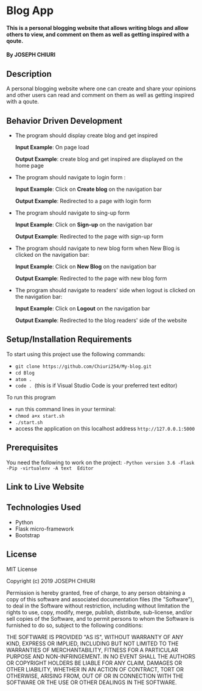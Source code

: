 # Blog App
#### This is a personal blogging website that allows  writing blogs and allow others to view, and comment on them as well as getting inspired with a qoute.
#### By **JOSEPH CHIURI**
## Description
A personal blogging website where one can create and share your opinions and other users can read and comment on them as well as getting inspired with a qoute.
## Behavior Driven Development
* The program should display create blog and get inspired

     **Input Example**: On page load

     **Output Example**: create blog and get inspired are displayed on the home page

* The program should navigate to login form :

     **Input Example**: Click on **Create blog** on the navigation bar

     **Output Example**: Redirected to a page with login form 

* The program should navigate to sing-up form 

     **Input Example**: Click on **Sign-up** on the navigation bar

     **Output Example**: Redirected to the page with sign-up form

* The program should navigate to new blog form when New Blog is clicked on the navigation bar:

    **Input Example**: Click on **New Blog** on the navigation bar

    **Output Example**: Redirected to the page with new blog form

* The program should navigate to readers' side when logout is clicked on the navigation bar:

     **Input Example**: Click on **Logout** on the navigation bar

     **Output Example**: Redirected to the blog readers' side of the website

## Setup/Installation Requirements
To start using this project use the following commands:

* `git clone https://github.com/Chiuri254/My-blog.git`
* `cd Blog`
* `atom .`
* `code . `(this is if Visual Studio Code is your preferred text editor)

To run this program
* run this command lines in your terminal:
* `chmod a+x start.sh`
* `./start.sh`
* access the application on this localhost address `http://127.0.0.1:5000`

## Prerequisites
You need the following to work on the project:
`-Python version 3.6
-Flask
-Pip
-virtualenv
-A text  Editor`
## Link to Live Website


## Technologies Used
* Python
* Flask micro-framework
* Bootstrap

## License
MIT License

Copyright (c) 2019  JOSEPH CHIURI

Permission is hereby granted, free of charge, to any person obtaining a copy of this software and associated documentation files (the "Software"), to deal in the Software without restriction, including without limitation the rights to use, copy, modify, merge, publish, distribute, sub-license, and/or sell copies of the Software, and to permit persons to whom the Software is furnished to do so, subject to the following conditions:

<!-- The above copyright notice and this permission notice shall be included in all copies or substantial portions of the Software. -->

THE SOFTWARE IS PROVIDED "AS IS", WITHOUT WARRANTY OF ANY KIND, EXPRESS OR IMPLIED, INCLUDING BUT NOT LIMITED TO THE WARRANTIES OF MERCHANTABILITY, FITNESS FOR A PARTICULAR PURPOSE AND NON-INFRINGEMENT. IN NO EVENT SHALL THE AUTHORS OR COPYRIGHT HOLDERS BE LIABLE FOR ANY CLAIM, DAMAGES OR OTHER LIABILITY, WHETHER IN AN ACTION OF CONTRACT, TORT OR OTHERWISE, ARISING FROM, OUT OF OR IN CONNECTION WITH THE SOFTWARE OR THE USE OR OTHER DEALINGS IN THE SOFTWARE.
